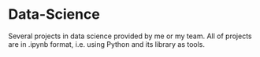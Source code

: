 # Data-Science
Several projects in data science provided by me or my team.
All of projects are in .ipynb format, i.e. using Python and its library as tools.

